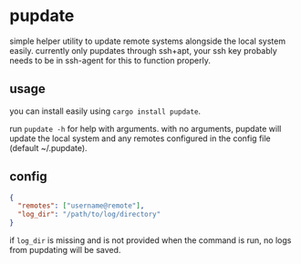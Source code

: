 # pupdate

simple helper utility to update remote systems alongside the local system easily. currently only pupdates through ssh+apt, your ssh key probably needs to be in ssh-agent for this to function properly.

## usage

you can install easily using `cargo install pupdate`.

run `pupdate -h` for help with arguments. with no arguments, pupdate will update the local system and any remotes configured in the config file (default ~/.pupdate).

## config

```json
{
  "remotes": ["username@remote"],
  "log_dir": "/path/to/log/directory"
}
```

if `log_dir` is missing and is not provided when the command is run, no logs from pupdating will be saved.

